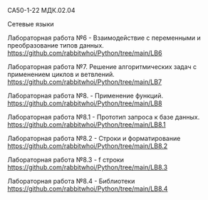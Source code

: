 СА50-1-22 МДК.02.04

Сетевые языки 


Лабораторная работа №6 - Взаимодействие с переменными и преобразование типов данных.
https://github.com/rabbitwhoi/Python/tree/main/LB6

Лабораторная работа №7. Решение алгоритмических задач с применением циклов и ветвлений.
https://github.com/rabbitwhoi/Python/tree/main/LB7

Лабораторная работа №8. - Применение функций.  
https://github.com/rabbitwhoi/Python/tree/main/LB8

Лабораторная работа №8.1 - Прототип запроса к базе данных.  
https://github.com/rabbitwhoi/Python/tree/main/LB8.1

Лабораторная работа №8.2 - Строки и форматирование  
https://github.com/rabbitwhoi/Python/tree/main/LB8.2

Лабораторная работа №8.3 - f строки  
https://github.com/rabbitwhoi/Python/tree/main/LB8.3

Лабораторная работа №8.4 - Библиотеки  
https://github.com/rabbitwhoi/Python/tree/main/LB8.4

